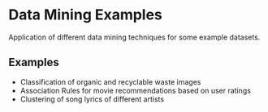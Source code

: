 # Data Mining Examples
Application of different data mining techniques for some example datasets.

## Examples
- Classification of organic and recyclable waste images
- Association Rules for movie recommendations based on user ratings
- Clustering of song lyrics of different artists
